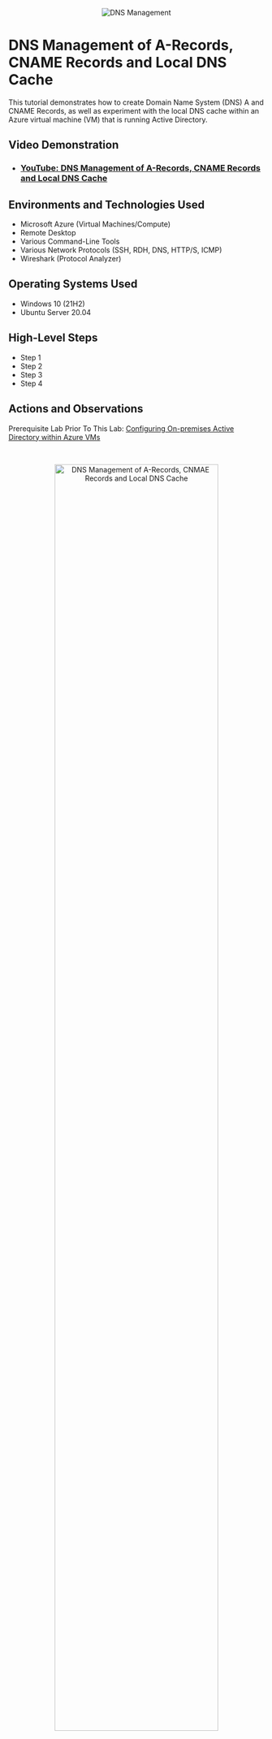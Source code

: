 <p align="center">
<img src="https://static.wixstatic.com/media/2ebf04_ca1cd7d0964640f584a9cf257cf5c460~mv2.png" alt="DNS Management"/>
</p>

<h1>DNS Management of A-Records, CNAME Records and Local DNS Cache</h1>
This tutorial demonstrates how to create Domain Name System (DNS) A and CNAME Records, as well as experiment with the local DNS cache within an Azure virtual machine (VM) that is running Active Directory.<br />


<h2>Video Demonstration</h2>

- ### [YouTube: DNS Management of A-Records, CNAME Records and Local DNS Cache](https://youtu.be/KF1kglVWND4)

<h2>Environments and Technologies Used</h2>

- Microsoft Azure (Virtual Machines/Compute)
- Remote Desktop
- Various Command-Line Tools
- Various Network Protocols (SSH, RDH, DNS, HTTP/S, ICMP)
- Wireshark (Protocol Analyzer)

<h2>Operating Systems Used </h2>

- Windows 10 (21H2)
- Ubuntu Server 20.04

<h2>High-Level Steps</h2>

- Step 1
- Step 2
- Step 3
- Step 4

<h2>Actions and Observations</h2>
<p align="left"> Prerequisite Lab Prior To This Lab: <a href="https://github.com/stevennocent/configure-ad"
>Configuring On-premises Active Directory within Azure VMs</a></p>
</p>
<br />

<p>
<p align="center"> 
<img src="https://static.wixstatic.com/media/2ebf04_f70557f3029046b2969a62226a5cbe59~mv2.png" height="80%" width="80%" alt="DNS Management of A-Records, CNMAE Records and Local DNS Cache"/>
</p>
<p>
1. Remote desktop connection into virtual machine 2 running Windows 10 Pro, Version 21H2 from the Active Directory Lab.
</p>
<br />

<p>
<p align="center"> 
<img src="https://static.wixstatic.com/media/2ebf04_63ae497882d944d49830faae2f03aad9~mv2.png" height="80%" width="80%" alt="DNS Management of A-Records, CNMAE Records and Local DNS Cache"/>
</p>
<p>
2. Login as the admin user created from the Active Directory Lab.
</p>
<br />

<p>
<p align="center"> 
<img src="https://static.wixstatic.com/media/2ebf04_45d443faac9d44ff9de169517ba8eec5~mv2.png" height="80%" width="80%" alt="DNS Management of A-Records, CNMAE Records and Local DNS Cache"/>
</p>
<p>
3. Minimize VM2 and go back to the Azure Portal to get the IP address of virtual machine 1 running Windows Server 2022 and remote desktop connection into it.
</p>
<br />

<p>
<p align="center"> 
<img src="https://static.wixstatic.com/media/2ebf04_cf57d7591a484ae8be626d22470129ee~mv2.png" height="80%" width="80%" alt="DNS Management of A-Records, CNMAE Records and Local DNS Cache"/>
</p>
<p>
4. Go back to virtual machine 2 and launch command prompt and attempt to ping keyframe.
</p>
<br />

<p>
<p align="center"> 
<img src="https://static.wixstatic.com/media/2ebf04_83c34d98baf94f77b4ec66f0742897ed~mv2.png" height="80%" width="80%" alt="DNS Management of A-Records, CNMAE Records and Local DNS Cache"/>
</p>
<p>
5. The ping request will fail because we don not have an A-Record for keyframe. Go back to the Domain Controller (VM1) → Server Manager → Tools → DNS.
</p>
<br />

<p>
<p align="center"> 
<img src="https://static.wixstatic.com/media/2ebf04_886a366090a54b2eb94c6a7f9c72c6cb~mv2.png" height="80%" width="80%" alt="DNS Management of A-Records, CNMAE Records and Local DNS Cache"/>
</p>
<p>
6. Click the Domain Controller from the DNS Manager → Forward lookup zones → Select the domain name chosen for root.
</p>
<br />

<p>
<p align="center"> 
<img src="https://static.wixstatic.com/media/2ebf04_cf1eb3a1ffeb42c5a2f8010da171cd98~mv2.png" height="80%" width="80%" alt="DNS Management of A-Records, CNMAE Records and Local DNS Cache"/>
</p>
<p>
7. This is essentially where are A-Records are. Right-Click, the click New Host (A or AAAA) to create a new A-Record.
</p>
<br />

<p>
<p align="center"> 
<img src="https://static.wixstatic.com/media/2ebf04_fa7dd77e27a943fdb5eb91446d132de1~mv2.png" height="80%" width="80%" alt="DNS Management of A-Records, CNMAE Records and Local DNS Cache"/>
</p>
<p>
8. For the name type “keyframe” and type in virtual machine 1’s Private IP address as the IP address for keyframe and click Add Host.
</p>
<br />

<p>
<p align="center"> 
<img src="https://static.wixstatic.com/media/2ebf04_3b921b2deeb347ec92fb39bc398d9212~mv2.png" height="80%" width="80%" alt="DNS Management of A-Records, CNMAE Records and Local DNS Cache"/>
</p>
<p align="center"> 
<img src="https://static.wixstatic.com/media/2ebf04_f953aa8dbcd2436695921fb5f6ea142d~mv2.png" height="80%" width="80%" alt="DNS Management of A-Records, CNMAE Records and Local DNS Cache"/>
</p>
<p align="center"> 
<img src="https://static.wixstatic.com/media/2ebf04_42c39a8729e74747a06b649ece83a9c3~mv2.png" height="80%" width="80%" alt="DNS Management of A-Records, CNMAE Records and Local DNS Cache"/>
</p>
<p>
9. Attempt to ping keyframe for VM2 from Command Prompt. Request will resolve for the IP address we assign to keyframe when creating an A-Record. The following commands will also display the DNS:
- nslookup keyframe
- ipconfig /displaydns
</p>
<br />

<p>
<p align="center"> 
<img src="https://static.wixstatic.com/media/2ebf04_b1d26e273e3d44bfbc5e787f2b032641~mv2.png" height="80%" width="80%" alt="DNS Management of A-Records, CNMAE Records and Local DNS Cache"/>
</p>
<p align="center"> 
<img src="https://static.wixstatic.com/media/2ebf04_af22ce2560734c94a64ddd9cd00f4cae~mv2.png" height="80%" width="80%" alt="DNS Management of A-Records, CNMAE Records and Local DNS Cache"/>
</p>
<p>
10. Go back to the Domain Controller and edit keyframe’s IP to 8.8.8.8 and observe changes in VM2 after flushing the DNS cache with the ipconfig /flush DNS command.
</p>
<br />

<p>
<p align="center"> 
<img src="https://static.wixstatic.com/media/2ebf04_7c68bd03f57949548190af92093369e0~mv2.png" height="80%" width="80%" alt="DNS Management of A-Records, CNMAE Records and Local DNS Cache"/>
</p>
<p>
11. Ping any name such as Kermit and observe how the request could not be resolved.
</p>
<br />

<p>
<p align="center"> 
<img src="https://static.wixstatic.com/media/2ebf04_2b88b24648b24cec99f19efbd811c3d4~mv2.png" height="80%" width="80%" alt="DNS Management of A-Records, CNMAE Records and Local DNS Cache"/>
</p>
<p>
12. Create a CNAME record for Kermit by going back to the domain controller, Right-Clicking → New Alias (CNAME).
</p>
<br />

<p>
<p align="center"> 
<img src="https://static.wixstatic.com/media/2ebf04_d61935406a854cedaa6cf4260f63c00f~mv2.png" height="80%" width="80%" alt="DNS Management of A-Records, CNMAE Records and Local DNS Cache"/>
</p>
<p>
13. Type in Kermit or any name of your choice for Alias name and www.Google.com for the Fully qualified domain name (FQDN) for target host and click ok.
</p>
<br />

<p>
<p align="center"> 
<img src="https://static.wixstatic.com/media/2ebf04_67b20cae657b403aa5800f7ec2a4804c~mv2.png" height="80%" width="80%" alt="DNS Management of A-Records, CNMAE Records and Local DNS Cache"/>
</p>
<p>
14. Go to virtual machine 2 and attempt to ping Kermit once again. The request should resolve for www.Google.com. This demonstrates how we can map names or aliases such as Kermit to a true domain name.
</p>
<br />

<p align="center"><b><i>🙌💥People may hear your words, but they feel your attitude. ~ John C. Maxwell🙌💥</b></i></p>
